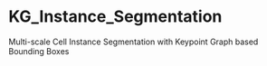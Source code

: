 # KG_Instance_Segmentation
Multi-scale Cell Instance Segmentation with Keypoint Graph based Bounding Boxes
